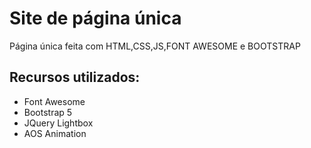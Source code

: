 
# Site de página única
 Página única feita com HTML,CSS,JS,FONT AWESOME e BOOTSTRAP 

## Recursos utilizados:
- Font Awesome
- Bootstrap 5
- JQuery Lightbox
- AOS Animation


